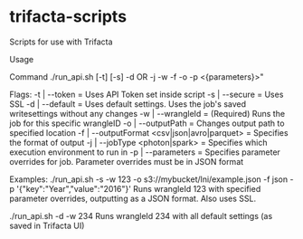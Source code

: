# trifacta-scripts
Scripts for use with Trifacta

Usage

Command
./run_api.sh [-t] [-s] -d OR -j <jobType> -w <wrangleId> -f <outputFormat> -o <outputFile> -p <{parameters}>"

Flags:
-t | --token =  Uses API Token set inside script
-s | --secure = Uses SSL
-d | --default = Uses default settings. Uses the job's saved writesettings without any changes
-w | --wrangleId <wrangleID> = (Required) Runs the job for this specific wrangleID
-o | --outputPath <path> = Changes output path to specified location
-f | --outputFormat <csv|json|avro|parquet> = Specifies the format of output
-j | --jobType <photon|spark> = Specifies which execution environment to run in
-p | --parameters <parameters> = Specifies parameter overrides for job. Parameter overrides must be in JSON format

Examples:
./run_api.sh -s -w 123 -o s3://mybucket/lni/example.json -f json -p '{"key":"Year","value":"2016"}' 
Runs wrangleId 123 with specified parameter overrides, outputting as a JSON format. Also uses SSL.

./run_api.sh -d -w 234 
Runs wrangleId 234 with all default settings (as saved in Trifacta UI)
